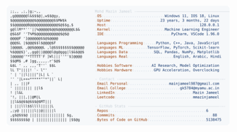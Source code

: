 <picture>
  <source srcset="https://raw.githubusercontent.com/mmazinjameel/mmazinjameel/main/dark_mode.svg?v=1740624390" media="(prefers-color-scheme: dark)">
  <img src="https://raw.githubusercontent.com/mmazinjameel/mmazinjameel/main/light_mode.svg?v=1740624390">
</picture>

